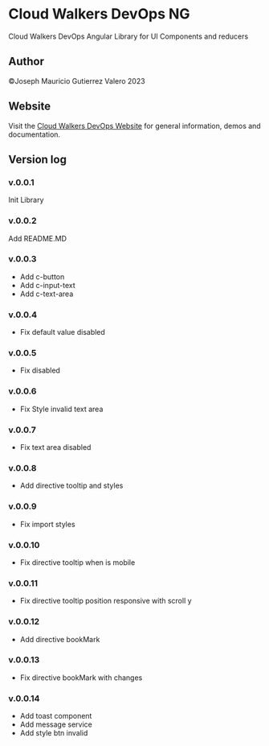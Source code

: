 # Cloud Walkers DevOps NG

Cloud Walkers DevOps Angular Library for UI Components and reducers

## Author

©Joseph Mauricio Gutierrez Valero 2023

## Website

Visit the [Cloud Walkers DevOps Website](https://cloud-walkers-devops.com/projects/library-angular) for general information, demos and documentation.

## Version log

### v.0.0.1

Init Library

### v.0.0.2

Add README.MD

### v.0.0.3

- Add c-button
- Add c-input-text
- Add c-text-area

### v.0.0.4

- Fix default value disabled

### v.0.0.5

- Fix disabled

### v.0.0.6

- Fix Style invalid text area

### v.0.0.7

- Fix text area disabled

### v.0.0.8

- Add directive tooltip and styles

### v.0.0.9

- Fix import styles

### v.0.0.10

- Fix directive tooltip when is mobile

### v.0.0.11

- Fix directive tooltip position responsive with scroll y

### v.0.0.12

- Add directive bookMark

### v.0.0.13

- Fix directive bookMark with changes

### v.0.0.14

- Add toast component
- Add message service
- Add style btn invalid
